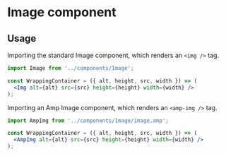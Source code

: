 # Image component

## Usage

Importing the standard Image component, which renders an `<img />` tag.

```jsx
import Image from '../components/Image';

const WrappingContainer = ({ alt, height, src, width }) => (
  <Img alt={alt} src={src} height={height} width={width} />
);
```

Importing an Amp Image component, which renders an `<amp-img />` tag.

```jsx
import AmpImg from '../components/Image/image.amp';

const WrappingContainer = ({ alt, height, src, width }) => (
  <AmpImg alt={alt} src={src} height={height} width={width} />
);
```
